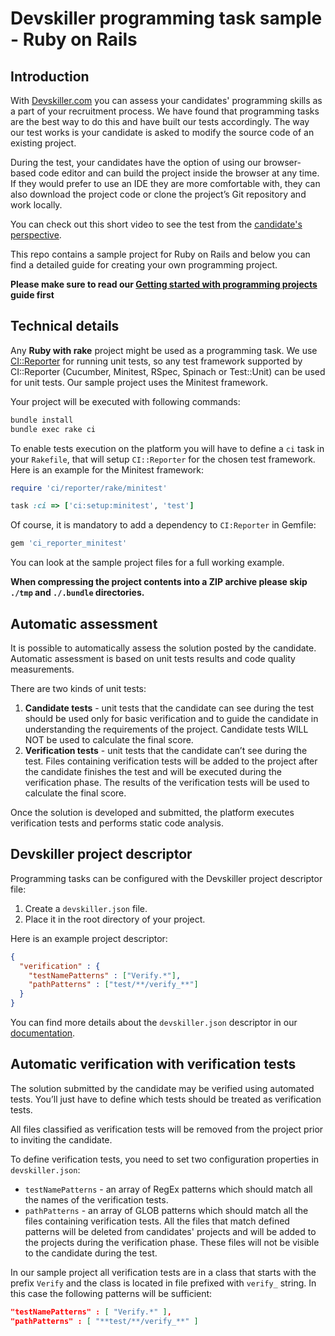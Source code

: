 # Devskiller programming task sample - Ruby on Rails

## Introduction

With [Devskiller.com](https://devskiller.com) you can assess your candidates'
programming skills as a part of your recruitment process. We have found that
programming tasks are the best way to do this and have built our tests
accordingly. The way our test works is your candidate is asked to modify the
source code of an existing project.

During the test, your candidates have the option of using our browser-based
code editor and can build the project inside the browser at any time. If they
would prefer to use an IDE they are more comfortable with, they can also
download the project code or clone the project’s Git repository and work
locally.

You can check out this short video to see the test from the [candidate's
perspective](https://goo.gl/AXXaTT).

This repo contains a sample project for Ruby on Rails and below you can
find a detailed guide for creating your own programming project.

**Please make sure to read our [Getting started with programming
projects](https://goo.gl/gkQU4J) guide first**

## Technical details

Any **Ruby with rake** project might be used as a programming task. We use
[CI::Reporter](https://github.com/ci-reporter/ci_reporter) for running unit
tests, so any test framework supported by CI::Reporter (Cucumber, Minitest,
RSpec, Spinach or Test::Unit) can be used for unit tests. Our sample project
uses the Minitest framework.

Your project will be executed with following commands:

```sh
bundle install
bundle exec rake ci
```

To enable tests execution on the platform you will have to define a `ci` task
in your `Rakefile`, that will setup `CI::Reporter` for the chosen test
framework. Here is an example for the Minitest framework:

```ruby
require 'ci/reporter/rake/minitest'

task :ci => ['ci:setup:minitest', 'test']
```

Of course, it is mandatory to add a dependency to `CI:Reporter` in Gemfile:

```ruby
gem 'ci_reporter_minitest'
```

You can look at the  sample project files for a full working example.

**When compressing the project contents into a ZIP archive please skip `./tmp`
and `./.bundle` directories.**

## Automatic assessment

It is possible to automatically assess the solution posted by the candidate.
Automatic assessment is based on unit tests results and code quality
measurements.

There are two kinds of unit tests:

1. **Candidate tests** - unit tests that the candidate can see during the test
   should be used only for basic verification and to guide the candidate in
   understanding the requirements of the project. Candidate tests WILL NOT be used
   to calculate the final score.
2. **Verification tests** - unit tests that the candidate can’t see during the
   test. Files containing verification tests will be added to the project after
   the candidate finishes the test and will be executed during the verification
   phase. The results of the verification tests will be used to calculate the
   final score.

Once the solution is developed and submitted, the platform executes
verification tests and performs static code analysis.

## Devskiller project descriptor

Programming tasks can be configured with the Devskiller project descriptor file:

1. Create a `devskiller.json` file.
2. Place it in the root directory of your project.

Here is an example project descriptor:

```json
{
  "verification" : {
    "testNamePatterns" : ["Verify.*"],
    "pathPatterns" : ["test/**/verify_**"]
  }
}

```

You can find more details about the `devskiller.json` descriptor in our
[documentation](https://goo.gl/uWXeCD).

## Automatic verification with verification tests

The solution submitted by the candidate may be verified using automated tests.
You’ll just have to define which tests should be treated as verification tests.

All files classified as verification tests will be removed from the project
prior to inviting the candidate.

To define verification tests, you need to set two configuration properties in
`devskiller.json`:

- `testNamePatterns` - an array of RegEx patterns which should match all the
  names of the verification tests.
- `pathPatterns` - an array of GLOB patterns which should match all the files
  containing verification tests. All the files that match defined patterns will
  be deleted from candidates' projects and will be added to the projects during
  the verification phase. These files will not be visible to the candidate during
  the test.

In our sample project all verification tests are in a class that starts with
the prefix `Verify` and the class is located in file prefixed with `verify_`
string. In this case the following patterns will be sufficient:

```json
"testNamePatterns" : [ "Verify.*" ],
"pathPatterns" : [ "**test/**/verify_**" ]
```
